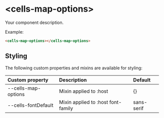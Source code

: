 # &lt;cells-map-options&gt;

Your component description.

Example:
```html
<cells-map-options></cells-map-options>
```

## Styling

The following custom properties and mixins are available for styling:

| Custom property | Description     | Default        |
|:----------------|:----------------|:---------------|
| --cells-map-options  | Mixin applied to :host     | {}  |
| --cells-fontDefault  | Mixin applied to :host font-family    | sans-serif  |
